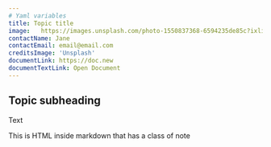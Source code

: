```yaml
---
# Yaml variables
title: Topic title
image:   https://images.unsplash.com/photo-1550837368-6594235de85c?ixlib=rb-1.2.1&ixid=eyJhcHBfaWQiOjEyMDd9&auto=format&fit=crop&w=400&h=400&q=80
contactName: Jane
contactEmail: email@email.com
creditsImage: 'Unsplash'
documentLink: https://doc.new
documentTextLink: Open Document
---
```


## Topic subheading 

Text

<div class="bg-blue-500 text-white p-4 mb-4">
  This is HTML inside markdown that has a class of note
</div>

